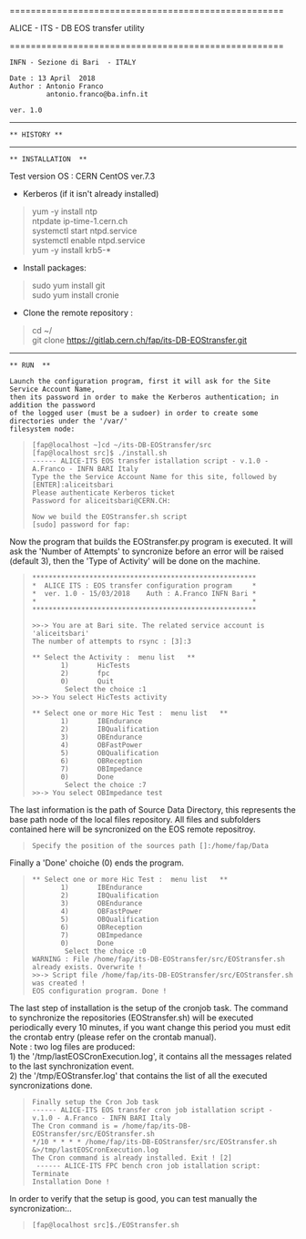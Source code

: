 
====================================================

ALICE - ITS - DB EOS transfer utility

====================================================

	INFN - Sezione di Bari  - ITALY
	
	Date : 13 April  2018
	Author : Antonio Franco 
			 antonio.franco@ba.infn.it
	
	ver. 1.0
----------------------------------------------------

	** HISTORY **
	

----------------------------------------------------
	
    ** INSTALLATION  **
    
  Test version OS : CERN CentOS ver.7.3

  - Kerberos (if it isn't already installed)  
>    yum -y install ntp  
>    ntpdate ip-time-1.cern.ch  
>    systemctl start  ntpd.service  
>    systemctl enable ntpd.service  
>    yum -y install krb5-*  

  - Install packages:
>    sudo yum install git  
>    sudo yum install cronie  

  - Clone the remote repository :
>    cd ~/  
>    git clone https://gitlab.cern.ch/fap/its-DB-EOStransfer.git  

----------------------------------------------------
		
    ** RUN  **

	Launch the configuration program, first it will ask for the Site Service Account Name,
	then its password in order to make the Kerberos authentication; in addition the password
	of the logged user (must be a sudoer) in order to create some directories under the '/var/'
	filesystem node:

>     [fap@localhost ~]cd ~/its-DB-EOStransfer/src
>     [fap@localhost src]$ ./install.sh
>     ------ ALICE-ITS EOS transfer istallation script - v.1.0 - A.Franco - INFN BARI Italy
>     Type the the Service Account Name for this site, followed by [ENTER]:aliceitsbari
>     Please authenticate Kerberos ticket 
>     Password for aliceitsbari@CERN.CH: 
>    
>     Now we build the EOStransfer.sh script 
>     [sudo] password for fap: 
>    
  Now the program that builds the EOStransfer.py program is executed. It will ask
  the 'Number of Attempts' to syncronize before an error will be raised (default 3),
  then the 'Type of Activity' will be done on the machine.

>     ******************************************************* 
>     *  ALICE ITS : EOS transfer configuration program     * 
>     *  ver. 1.0 - 15/03/2018    Auth : A.Franco INFN Bari * 
>     *                                                     * 
>     ******************************************************* 
>     
>     >>-> You are at Bari site. The related service account is  'aliceitsbari' 
>     The number of attempts to rsync : [3]:3
>    
>     ** Select the Activity :  menu list   **
>            1)       HicTests 
>            2)       fpc 
>            0)       Quit 
>             Select the choice :1
>     >>-> You select HicTests activity
>    
>     ** Select one or more Hic Test :  menu list   **
>            1)       IBEndurance 
>            2)       IBQualification 
>            3)       OBEndurance 
>            4)       OBFastPower 
>            5)       OBQualification 
>            6)       OBReception 
>            7)       OBImpedance 
>            0)       Done 
>             Select the choice :7
>     >>-> You select OBImpedance test 

  The last information is the path of Source Data Directory, this represents
  the base path node of the local files repository. All files and subfolders
  contained here will be syncronized on the EOS remote repositroy.
>    
>     Specify the position of the sources path []:/home/fap/Data

  Finally a 'Done' choiche (0) ends the program.
>    
>     ** Select one or more Hic Test :  menu list   **
>            1)       IBEndurance 
>            2)       IBQualification 
>            3)       OBEndurance 
>            4)       OBFastPower 
>            5)       OBQualification 
>            6)       OBReception 
>            7)       OBImpedance 
>            0)       Done 
>             Select the choice :0
>     WARNING : File /home/fap/its-DB-EOStransfer/src/EOStransfer.sh already exists. Overwrite !
>     >>-> Script file /home/fap/its-DB-EOStransfer/src/EOStransfer.sh was created !
>     EOS configuration program. Done !

  The last step of installation is the setup of the cronjob task. The command to synchronize the
  repositories (EOStransfer.sh) will be executed periodically every 10 minutes, if you want 
  change this period you must edit the crontab entry (please refer on the crontab manual).  
  Note : two log files are produced:  
      1) the '/tmp/lastEOSCronExecution.log', it contains all the messages related to the last
         synchronization event.  
      2) the '/tmp/EOStransfer.log' that contains the list of all the executed syncronizations
         done.  

>     Finally setup the Cron Job task 
>     ------ ALICE-ITS EOS transfer cron job istallation script - v.1.0 - A.Franco - INFN BARI Italy
>     The Cron command is = /home/fap/its-DB-EOStransfer/src/EOStransfer.sh
>     */10 * * * * /home/fap/its-DB-EOStransfer/src/EOStransfer.sh &>/tmp/lastEOSCronExecution.log
>     The Cron command is already installed. Exit ! [2]
>      ------ ALICE-ITS FPC bench cron job istallation script: Terminate
>     Installation Done !

  In order to verify that the setup is good, you can test manually the syncronization:..
	
>     [fap@localhost src]$./EOStransfer.sh	
	
	